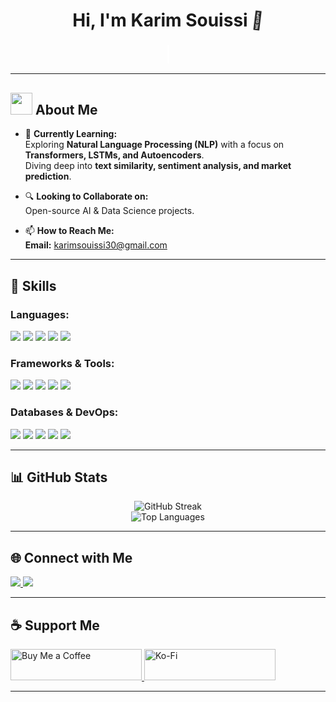 <!-- Title Section with Animated Wave -->
<h1 align="center">Hi, I'm Karim Souissi <span class="wave">👋</span></h1>

<!-- Animated Subtitle -->
<h3 align="center">
  <a href="https://github.com/karim12348585">
    <span id="animated-text">A Passionate Data Scientist & AI Enthusiast</span>
  </a>
</h3>

---

<!-- About Me Section with Icon -->
## <img src="https://img.icons8.com/external-flaticons-lineal-color-flat-icons/64/000000/external-developer-web-development-flaticons-lineal-color-flat-icons-4.png" width="35px"/> About Me  

- 🌱 **Currently Learning:**  
  Exploring **Natural Language Processing (NLP)** with a focus on **Transformers, LSTMs, and Autoencoders**.  
  Diving deep into **text similarity, sentiment analysis, and market prediction**.

- 🔍 **Looking to Collaborate on:**  
  Open-source AI & Data Science projects.

- 📫 **How to Reach Me:**  
  **Email:** [karimsouissi30@gmail.com](mailto:karimsouissi30@gmail.com)

---

<!-- Skills Section -->
## 🚀 Skills  

### **Languages:**  
<p align="left">
  <img src="https://img.shields.io/badge/C%2B%2B-00599C?style=for-the-badge&logo=c%2B%2B&logoColor=white" />
  <img src="https://img.shields.io/badge/Python-3776AB?style=for-the-badge&logo=python&logoColor=white" />
  <img src="https://img.shields.io/badge/Java-F89820?style=for-the-badge&logo=openjdk&logoColor=white" />
  <img src="https://img.shields.io/badge/Scala-DE2F2F?style=for-the-badge&logo=scala&logoColor=white" />
  <img src="https://img.shields.io/badge/JavaScript-F7DF1E?style=for-the-badge&logo=javascript&logoColor=black" />
</p>

### **Frameworks & Tools:**  
<p align="left">
  <img src="https://img.shields.io/badge/TensorFlow-FF6F00?style=for-the-badge&logo=tensorflow&logoColor=white" />
  <img src="https://img.shields.io/badge/PyTorch-EE4C2C?style=for-the-badge&logo=pytorch&logoColor=white" />
  <img src="https://img.shields.io/badge/Scikit--learn-F7931E?style=for-the-badge&logo=scikit-learn&logoColor=white" />
  <img src="https://img.shields.io/badge/Pandas-150458?style=for-the-badge&logo=pandas&logoColor=white" />
  <img src="https://img.shields.io/badge/Seaborn-0769AD?style=for-the-badge&logo=seaborn&logoColor=white" />
</p>

### **Databases & DevOps:**  
<p align="left">
  <img src="https://img.shields.io/badge/MySQL-4479A1?style=for-the-badge&logo=mysql&logoColor=white" />
  <img src="https://img.shields.io/badge/MongoDB-47A248?style=for-the-badge&logo=mongodb&logoColor=white" />
  <img src="https://img.shields.io/badge/Linux-FCC624?style=for-the-badge&logo=linux&logoColor=black" />
  <img src="https://img.shields.io/badge/Git-F05032?style=for-the-badge&logo=git&logoColor=white" />
  <img src="https://img.shields.io/badge/GitHub-181717?style=for-the-badge&logo=github&logoColor=white" />
</p>

---

<!-- GitHub Stats Section -->
## 📊 GitHub Stats  
<p align="center">
  <img src="https://github-readme-streak-stats.herokuapp.com/?user=karim12348585&theme=dark" alt="GitHub Streak" />
  <br>
  <img src="https://github-readme-stats.vercel.app/api/top-langs?username=karim12348585&show_icons=true&locale=en&layout=compact&theme=dark" alt="Top Languages" />
</p>

---

<!-- Connect with Me Section -->
## 🌐 Connect with Me  
<p align="left">
  <a href="https://www.linkedin.com/in/karim-souissi-867694284/" target="_blank">
    <img src="https://img.shields.io/badge/LinkedIn-0077B5?style=for-the-badge&logo=linkedin&logoColor=white" />
  </a>
  <a href="https://www.facebook.com/souissi.karim.3" target="_blank">
    <img src="https://img.shields.io/badge/Facebook-1877F2?style=for-the-badge&logo=facebook&logoColor=white" />
  </a>
</p>

---

<!-- Support Me Section -->
## ☕ Support Me  
<p align="left">
  <a href="https://www.buymeacoffee.com/karimsouissi">
    <img src="https://cdn.buymeacoffee.com/buttons/v2/default-yellow.png" height="50" width="210" alt="Buy Me a Coffee" />
  </a>
  <a href="https://ko-fi.com/karimsouissi">
    <img src="https://cdn.ko-fi.com/cdn/kofi3.png?v=3" height="50" width="210" alt="Ko-Fi" />
  </a>
</p>

---

<!-- CSS Animations -->
<style>
@keyframes wave {
  0% { transform: rotate(0deg); }
  20% { transform: rotate(20deg); }
  40% { transform: rotate(0deg); }
  60% { transform: rotate(20deg); }
  80% { transform: rotate(0deg); }
  100% { transform: rotate(0deg); }
}
.wave {
  display: inline-block;
  animation: wave 1.5s infinite;
}

@keyframes typing {
  0% { width: 0; }
  50% { width: 100%; }
  100% { width: 0; }
}
#animated-text {
  display: inline-block;
  white-space: nowrap;
  overflow: hidden;
  border-right: 3px solid white;
  font-size: 24px;
  font-weight: bold;
  animation: typing 5s steps(30, end) infinite;
}
</style>
